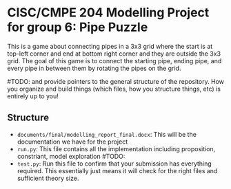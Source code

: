 # CISC/CMPE 204 Modelling Project for group 6: Pipe Puzzle

This is a game about connecting pipes in a 3x3 grid where the start is at top-left corner and end at bottom right corner and they are outside the 3x3 grid. The goal of this game is to connect the starting pipe, ending pipe, and every pipe in between them by rotating the pipes on the grid. 

#TODO:
and provide pointers to the general structure of the repository. How you organize and build things (which files, how you structure things, etc) is entirely up to you! 
## Structure
* `documents/final/modelling_report_final.docx`: This will be the documentation we have for the project
* `run.py`: This file contains all the implementation including proposition, constriant, model exploration
#TODO:
* `test.py`: Run this file to confirm that your submission has everything required. This essentially just means it will check for the right files and sufficient theory size.
